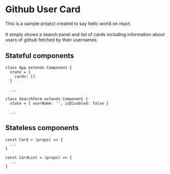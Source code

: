 # Github User Card

This is a sample project created to say hello world on react.<br /><br />
It simply shows a search panel and list of cards including information about users of github fetched by their usernames.

## Stateful components

```
class App extends Component {
  state = {
    cards: []
  }
  
  ...
```
  
```
class SearchForm extends Component {
  state = { userName: '', isDisabled: false }
  
  ...
```

## Stateless components

```
const Card = (props) => {
  ...
}
```

```
const CardList = (props) => {
  ...
}
```
